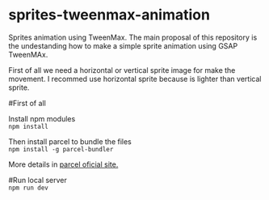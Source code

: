 # sprites-tweenmax-animation
Sprites animation using TweenMax.
The main proposal of this repository is the undestanding how to make a simple sprite animation using GSAP TweenMAx.

First of all we need a horizontal or vertical sprite image for make the movement.
I recommed use horizontal sprite because is lighter than vertical sprite.


#First of all

Install npm modules
<br>
`npm install`

Then install parcel to bundle the files
<br>
`npm install -g parcel-bundler`

More details in <a href="https://parceljs.org/getting_started.html" target="_blank">parcel oficial site.</a>

#Run local server
<br>
`npm run dev`
